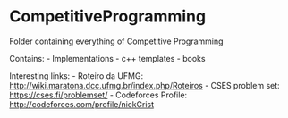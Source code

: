 # CompetitiveProgramming

Folder containing everything of Competitive Programming

Contains:
    - Implementations
    - c++ templates
    - books

Interesting links:
    - Roteiro da UFMG:      http://wiki.maratona.dcc.ufmg.br/index.php/Roteiros
    - CSES problem set:     https://cses.fi/problemset/
    - Codeforces Profile:   http://codeforces.com/profile/nickCrist
